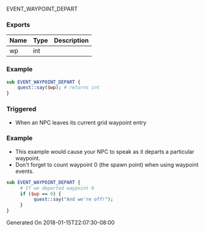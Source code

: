 
EVENT_WAYPOINT_DEPART
### Exports
**Name**|**Type**|**Description**
:-----|:-----|:-----
wp|int|
### Example
```perl
sub EVENT_WAYPOINT_DEPART {
	quest::say($wp); # returns int
}
```

### Triggered

* When an NPC leaves its current grid waypoint entry

### Example

* This example would cause your NPC to speak as it departs a particular waypoint. 
* Don't forget to count waypoint 0 (the spawn point) when using waypoint events.

```perl
sub EVENT_WAYPOINT_DEPART {
     # If we departed waypoint 0
     if ($wp == 0) {
          quest::say("And we're off!");
     }
}
```
Generated On 2018-01-15T22:07:30-08:00